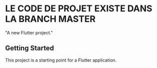 # LE CODE DE PROJET EXISTE DANS LA BRANCH MASTER

"A new Flutter project."

## Getting Started

This project is a starting point for a Flutter application.

